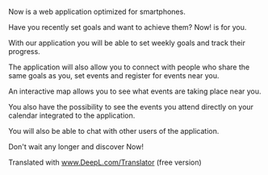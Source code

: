Now is a web application optimized for smartphones.

Have you recently set goals and want to achieve them? Now! is for you.

With our application you will be able to set weekly goals and track their progress.

The application will also allow you to connect with people who share the same goals as you, set events and register for events near you. 

An interactive map allows you to see what events are taking place near you. 

You also have the possibility to see the events you attend directly on your calendar integrated to the application. 

You will also be able to chat with other users of the application.

Don't wait any longer and discover Now!

Translated with www.DeepL.com/Translator (free version)
